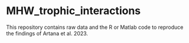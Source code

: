 # MHW_trophic_interactions
This repository contains raw data and the  R or Matlab code to reproduce the findings of Artana et al. 2023.

